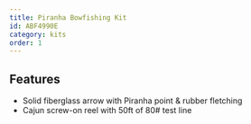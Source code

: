 ```yaml
---
title: Piranha Bowfishing Kit
id: ABF4990E
category: kits
order: 1
---
```


## Features
- Solid fiberglass arrow with Piranha point & rubber fletching
- Cajun screw-on reel with 50ft of 80# test line